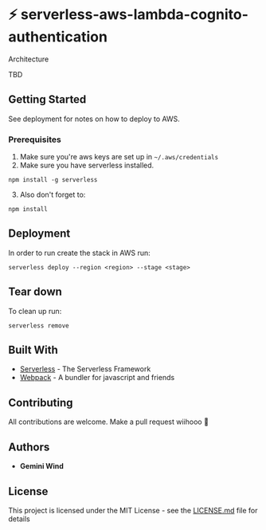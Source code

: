 # ⚡ serverless-aws-lambda-cognito-authentication

Architecture

TBD


## Getting Started

See deployment for notes on how to deploy to AWS.

### Prerequisites

1. Make sure you're aws keys are set up in `~/.aws/credentials`
2. Make sure you have serverless installed.

```
npm install -g serverless
```

3. Also don't forget to:

```
npm install
```

## Deployment

In order to run create the stack in AWS run:

```
serverless deploy --region <region> --stage <stage>
```

## Tear down

To clean up run:


```
serverless remove
```


## Built With

* [Serverless](https://github.com/serverless/serverless) - The Serverless Framework
* [Webpack](https://github.com/webpack/webpack) - A bundler for javascript and friends

## Contributing

All contributions are welcome. Make a pull request wiihooo 🤠

## Authors

* **Gemini Wind**

## License

This project is licensed under the MIT License - see the [LICENSE.md](LICENSE.md) file for details
